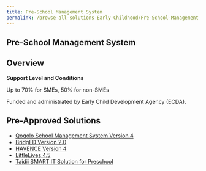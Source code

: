 ```yaml
---
title: Pre-School Management System
permalink: /browse-all-solutions-Early-Childhood/Pre-School-Management-System
---
```


## Pre-School Management System
## Overview

**Support Level and Conditions**

Up to 70% for SMEs, 50% for non-SMEs

Funded and administrated by Early Child Development Agency (ECDA).

## Pre-Approved Solutions

- <a href='/productivity-solutions-grant/solutionrepo/solution2432' target='_blank'>Qoqolo School Management System Version 4</a><br>
- <a href='/productivity-solutions-grant/solutionrepo/solution2437' target='_blank'>BridgED Version 2.0</a><br>
- <a href='/productivity-solutions-grant/solutionrepo/solution2442' target='_blank'>HAVENCE Version 4</a><br>
- <a href='/productivity-solutions-grant/solutionrepo/solution2447' target='_blank'>LittleLives 4.5</a><br>
- <a href='/productivity-solutions-grant/solutionrepo/solution2452' target='_blank'>Taidii SMART IT Solution for Preschool</a><br>
